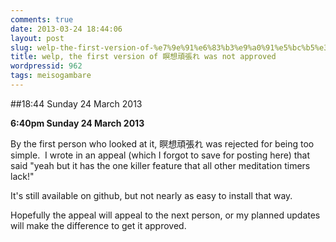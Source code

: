 ```yaml
---
comments: true
date: 2013-03-24 18:44:06
layout: post
slug: welp-the-first-version-of-%e7%9e%91%e6%83%b3%e9%a0%91%e5%bc%b5%e3%82%8c-was-not-approved
title: welp, the first version of 瞑想頑張れ was not approved
wordpressid: 962
tags: meisogambare
---
```


##18:44 Sunday 24 March 2013

**6:40pm Sunday 24 March 2013**

By the first person who looked at it, 瞑想頑張れ was rejected for being too simple.  I wrote in an appeal (which I forgot to save for posting here) that said "yeah but it has the one killer feature that all other meditation timers lack!"

It's still available on github, but not nearly as easy to install that way.

Hopefully the appeal will appeal to the next person, or my planned updates will make the difference to get it approved.


